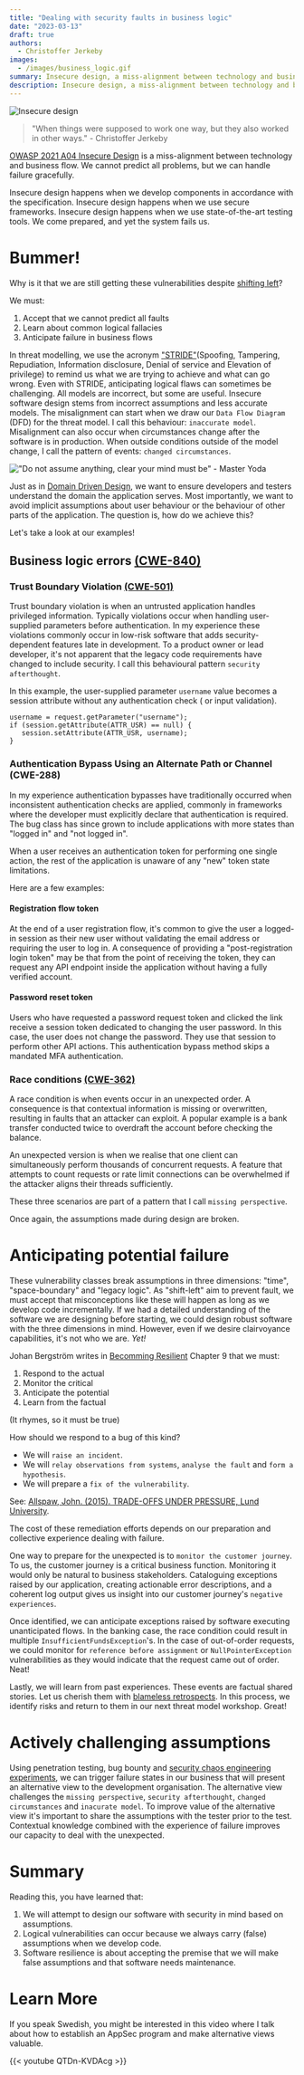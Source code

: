 ```yaml
---
title: "Dealing with security faults in business logic"
date: "2023-03-13"
draft: true
authors:
  - Christoffer Jerkeby
images: 
  - /images/business_logic.gif
summary: Insecure design, a miss-alignment between technology and business flow. Learn how to handle failures in business logic.
description: Insecure design, a miss-alignment between technology and business flow. Learn how to handle failures in business logic.
---
```

![Insecure design](/images/business_logic.gif)

> "When things were supposed to work one way, but they also worked in other ways." - Christoffer Jerkeby

[OWASP 2021 A04 Insecure Design](https://owasp.org/Top10/A04_2021-Insecure_Design/) is a miss-alignment between technology and business flow. We cannot predict all problems, but we can handle failure gracefully.

Insecure design happens when we develop components in accordance with the specification. Insecure design happens when we use secure frameworks. Insecure design happens when we use state-of-the-art testing tools. We come prepared, and yet the system fails us.

# Bummer!
Why is it that we are still getting these vulnerabilities despite [shifting left](https://learn.microsoft.com/en-us/previous-versions/visualstudio/visual-studio-2012/ee330950(v=vs.110)?redirectedfrom=MSDN)?

We must:
1. Accept that we cannot predict all faults
2. Learn about common logical fallacies
3. Anticipate failure in business flows

In threat modelling, we use the acronym ["STRIDE"](https://www.youtube.com/watch?v=iGkX06sVFFM)(Spoofing, Tampering, Repudiation, Information disclosure, Denial of service and Elevation of privilege) to remind us what we are trying to achieve and what can go wrong. Even with STRIDE, anticipating logical flaws can sometimes be challenging. All models are incorrect, but some are useful. Insecure software design stems from incorrect assumptions and less accurate models. The misalignment can start when we draw our `Data Flow Diagram` (DFD) for the threat model. I call this behaviour: `inaccurate model`. Misalignment can also occur when circumstances change after the software is in production. When outside conditions outside of the model change, I call the pattern of events: `changed circumstances`.

!["Do not assume anything, clear your mind must be" - Master Yoda](/images/Business_logic_yoda.jpeg)

Just as in [Domain Driven Design](https://martinfowler.com/bliki/BoundedContext.html), we want to ensure developers and testers understand the domain the application serves. Most importantly, we want to avoid implicit assumptions about user behaviour or the behaviour of other parts of the application. The question is, how do we achieve this?

Let's take a look at our examples!

## Business logic errors [(CWE-840)](https://cwe.mitre.org/data/definitions/840.html)
### Trust Boundary Violation [(CWE-501)](https://cwe.mitre.org/data/definitions/501.html)
Trust boundary violation is when an untrusted application handles privileged information. Typically violations occur when handling user-supplied parameters before authentication. In my experience these violations commonly occur in low-risk software that adds security-dependent features late in development. To a product owner or lead developer, it's not apparent that the legacy code requirements have changed to include security. I call this behavioural pattern `security afterthought`.
 
In this example, the user-supplied parameter `username` value becomes a session attribute without any authentication check ( or input validation).

```
username = request.getParameter("username");
if (session.getAttribute(ATTR_USR) == null) {
   session.setAttribute(ATTR_USR, username);
}
```

### Authentication Bypass Using an Alternate Path or Channel (CWE-288)
In my experience authentication bypasses have traditionally occurred when inconsistent authentication checks are applied, commonly in frameworks where the developer must explicitly declare that authentication is required. The bug class has since grown to include applications with more states than "logged in" and "not logged in".

When a user receives an authentication token for performing one single action, the rest of the application is unaware of any "new" token state limitations.

Here are a few examples:

#### Registration flow token
At the end of a user registration flow, it's common to give the user a logged-in session as their new user without validating the email address or requiring the user to log in. A consequence of providing a "post-registration login token" may be that from the point of receiving the token, they can request any API endpoint inside the application without having a fully verified account.

#### Password reset token
Users who have requested a password request token and clicked the link receive a session token dedicated to changing the user password. In this case, the user does not change the password. They use that session to perform other API actions. This authentication bypass method skips a mandated MFA authentication.

### Race conditions [(CWE-362)](https://cwe.mitre.org/data/definitions/362.html)
A race condition is when events occur in an unexpected order. A consequence is that contextual information is missing or overwritten, resulting in faults that an attacker can exploit. A popular example is a bank transfer conducted twice to overdraft the account before checking the balance.

An unexpected version is when we realise that one client can simultaneously perform thousands of concurrent requests. A feature that attempts to count requests or rate limit connections can be overwhelmed if the attacker aligns their threads sufficiently.

These three scenarios are part of a pattern that I call `missing perspective`.

Once again, the assumptions made during design are broken.

# Anticipating potential failure
These vulnerability classes break assumptions in three dimensions: "time", "space-boundary" and "legacy logic".
As "shift-left" aim to prevent fault, we must accept that misconceptions like these will happen as long as we develop code incrementally. If we had a detailed understanding of the software we are designing before starting, we could design robust software with the three dimensions in mind. However, even if we desire clairvoyance capabilities, it's not who we are. *Yet!*

Johan Bergström writes in [Becomming Resilient](https://www.routledge.com/Resilience-Engineering-in-Practice-Volume-2-Becoming-Resilient/Nemeth-Hollnagel/p/book/9781472425157) Chapter 9 that we must:

1. Respond to the actual
2. Monitor the critical
3. Anticipate the potential
4. Learn from the factual

(It rhymes, so it must be true)

How should we respond to a bug of this kind?
* We will `raise an incident`.
* We will `relay observations from systems`, `analyse the fault` and `form a hypothesis`. 
* We will prepare a `fix of the vulnerability`.

See: [Allspaw, John. (2015). TRADE-OFFS UNDER PRESSURE, Lund University](https://lup.lub.lu.se/luur/download?func=downloadFile&recordOId=8084520&fileOId=8084521).

The cost of these remediation efforts depends on our preparation and collective experience dealing with failure.

One way to prepare for the unexpected is to `monitor the customer journey`. To us, the customer journey is a critical business function. Monitoring it would only be natural to business stakeholders. Cataloguing exceptions raised by our application, creating actionable error descriptions, and a coherent log output gives us insight into our customer journey's `negative experiences`.

Once identified, we can anticipate exceptions raised by software executing unanticipated flows. In the banking case, the race condition could result in multiple `InsufficientFundsException`'s. In the case of out-of-order requests, we could monitor for `reference before assignment` or `NullPointerException` vulnerabilities as they would indicate that the request came out of order. Neat!

Lastly, we will learn from past experiences. These events are factual shared stories. Let us cherish them with [blameless retrospects](https://www.youtube.com/watch?v=4nRahQddtJ0). In this process, we identify risks and return to them in our next threat model workshop. Great!

# Actively challenging assumptions
Using penetration testing, bug bounty and [security chaos engineering experiments](https://www.oreilly.com/library/view/security-chaos-engineering/9781492080350/), we can trigger failure states in our business that will present an alternative view to the development organisation. The alternative view challenges the `missing perspective`, `security afterthought`, `changed circumstances` and `inacurate model`. To improve value of the alternative view it's important to share the assumptions with the tester prior to the test. Contextual knowledge combined with the experience of failure improves our capacity to deal with the unexpected.

# Summary
Reading this, you have learned that:
1. We will attempt to design our software with security in mind based on assumptions.
2. Logical vulnerabilities can occur because we always carry (false) assumptions when we develop code.
3. Software resilience is about accepting the premise that we will make false assumptions and that software needs maintenance.

# Learn More
If you speak Swedish, you might be interested in this video where I talk about how to establish an AppSec program and make alternative views valuable.

{{< youtube QTDn-KVDAcg >}}
